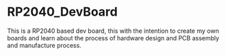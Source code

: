 # RP2040_DevBoard
This is a RP2040 based dev board, this with the intention to create my own boards and learn about the process of hardware design and PCB assembly and manufacture process.
